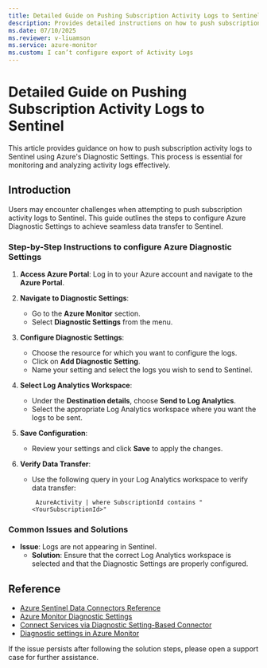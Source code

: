 ```yaml
---
title: Detailed Guide on Pushing Subscription Activity Logs to Sentinel
description: Provides detailed instructions on how to push subscription activity logs to Sentinel.
ms.date: 07/10/2025
ms.reviewer: v-liuamson
ms.service: azure-monitor
ms.custom: I can’t configure export of Activity Logs
---
```

# Detailed Guide on Pushing Subscription Activity Logs to Sentinel

This article provides guidance on how to push subscription activity logs to Sentinel using Azure's Diagnostic Settings. This process is essential for monitoring and analyzing activity logs effectively.

## Introduction

Users may encounter challenges when attempting to push subscription activity logs to Sentinel. This guide outlines the steps to configure Azure Diagnostic Settings to achieve seamless data transfer to Sentinel.

### Step-by-Step Instructions to configure Azure Diagnostic Settings

1. **Access Azure Portal**: Log in to your Azure account and navigate to the **Azure Portal**.

2. **Navigate to Diagnostic Settings**:
   - Go to the **Azure Monitor** section.
   - Select **Diagnostic Settings** from the menu.

3. **Configure Diagnostic Settings**:
   - Choose the resource for which you want to configure the logs.
   - Click on **Add Diagnostic Setting**.
   - Name your setting and select the logs you wish to send to Sentinel.

4. **Select Log Analytics Workspace**:
   - Under the **Destination details**, choose **Send to Log Analytics**.
   - Select the appropriate Log Analytics workspace where you want the logs to be sent.

5. **Save Configuration**:
   - Review your settings and click **Save** to apply the changes.

6. **Verify Data Transfer**:
   - Use the following query in your Log Analytics workspace to verify data transfer:

        ```plaintext
         AzureActivity | where SubscriptionId contains "<YourSubscriptionId>"
        ```

### Common Issues and Solutions

- **Issue**: Logs are not appearing in Sentinel.
    - **Solution**: Ensure that the correct Log Analytics workspace is selected and that the Diagnostic Settings are properly configured.

## Reference

- [Azure Sentinel Data Connectors Reference](https://learn.microsoft.com/azure/sentinel/data-connectors-reference)
- [Azure Monitor Diagnostic Settings](https://learn.microsoft.com/azure/azure-monitor/platform/diagnostic-settings?tabs=CMD)
- [Connect Services via Diagnostic Setting-Based Connector](https://learn.microsoft.com/azure/sentinel/connect-services-diagnostic-setting-based#connect-via-a-diagnostic-setting-based-connector-managed-by-azure-policy)
- [Diagnostic settings in Azure Monitor](https://learn.microsoft.com/en-us/azure/azure-monitor/platform/diagnostic-settings#time-before-telemetry-gets-to-destination)

If the issue persists after following the solution steps, please open a support case for further assistance.
